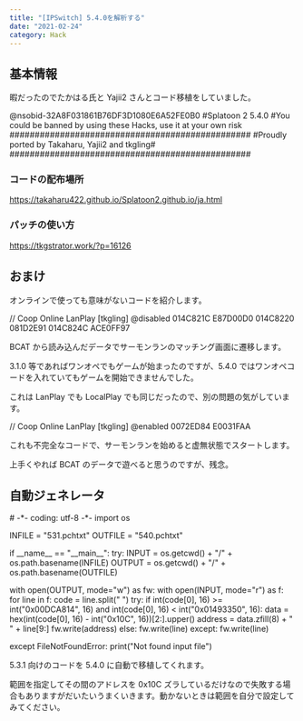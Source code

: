 ```yaml
---
title: "[IPSwitch] 5.4.0を解析する"
date: "2021-02-24"
category: Hack
---
```


## 基本情報

暇だったのでたかはる氏と Yajii2 さんとコード移植をしていました。

@nsobid-32A8F031861B76DF3D1080E6A52FE0B0
#Splatoon 2 5.4.0
#You could be banned by using these Hacks, use it at your own risk
################################################
#Proudly ported by Takaharu, Yajii2 and tkgling#
################################################

### コードの配布場所

https://takaharu422.github.io/Splatoon2.github.io/ja.html

### パッチの使い方

https://tkgstrator.work/?p=16126

## おまけ

オンラインで使っても意味がないコードを紹介します。

// Coop Online LanPlay \[tkgling\]
@disabled
014C821C E87D00D0
014C8220 081D2E91
014C824C ACE0FF97

BCAT から読み込んだデータでサーモンランのマッチング画面に遷移します。

3.1.0 等であればワンオペでもゲームが始まったのですが、5.4.0 ではワンオペコードを入れていてもゲームを開始できませんでした。

これは LanPlay でも LocalPlay でも同じだったので、別の問題の気がしています。

// Coop Online LanPlay \[tkgling\]
@enabled
0072ED84 E0031FAA

これも不完全なコードで、サーモンランを始めると虚無状態でスタートします。

上手くやれば BCAT のデータで遊べると思うのですが、残念。

## 自動ジェネレータ

\# -\*- coding: utf-8 -\*-
import os

INFILE = "531.pchtxt"
OUTFILE = "540.pchtxt"

if \_\_name\_\_ == "\_\_main\_\_":
try:
INPUT = os.getcwd() + "/" + os.path.basename(INFILE)
OUTPUT = os.getcwd() + "/" + os.path.basename(OUTFILE)

with open(OUTPUT, mode="w") as fw:
with open(INPUT, mode="r") as f:
for line in f:
code = line.split(" ")
try:
if int(code\[0\], 16) >= int("0x00DCA814", 16) and int(code\[0\], 16) < int("0x01493350", 16):
data = hex(int(code\[0\], 16) - int("0x10C", 16))\[2:\].upper()
address = data.zfill(8) + " " + line\[9:\]
fw.write(address)
else:
fw.write(line)
except:
fw.write(line)

except FileNotFoundError:
print("Not found input file")

5.3.1 向けのコードを 5.4.0 に自動で移植してくれます。

範囲を指定してその間のアドレスを 0x10C ズラしているだけなので失敗する場合もありますがだいたいうまくいきます。動かないときは範囲を自分で設定してみてください。
